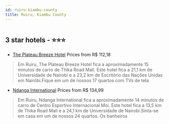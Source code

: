 ```yaml
---
id: ruiru-kiambu-county
title: Ruiru, Kiambu County
---
```


<center><img src="https://i.travelapi.com/hotels/42000000/41360000/41353000/41352916/674f7e0e_z.jpg" alt="" /></center>


##  3 star hotels - ⭐️⭐️⭐️

-    [The Plateau Breeze Hotel](https://us.hurb.com/hotels/ruiru/the-plateau-breeze-hotel-HT-7AY6?cmp=18055) Prices from R$ 112,18
   > Em Ruiru, The Plateau Breeze Hotel fica a aproximadamente 15 minutos de carro de Thika Road Mall.  Este hotel fica a 21,1 km de Universidade de Nairobi e a 23,2 km de Escritório das Nações Unidas em Nairóbi.Fique em um de nossos 17 quartos com TVs de tela
-    [Ndanga International](https://us.hurb.com/hotels/ruiru/ndanga-international-HT-7BLN?cmp=18055) Prices from R$ 134,99
   > Em Ruiru, Ndanga International fica a aproximadamente 14 minutos de carro de Centro Esportivo Internacional Moi.  Este hotel fica a 13,5 km de Thika Road Mall e a 24,1 km de Universidade de Nairobi.Sinta-se em casa em um de nossos 24 quartos. Os banheiros
